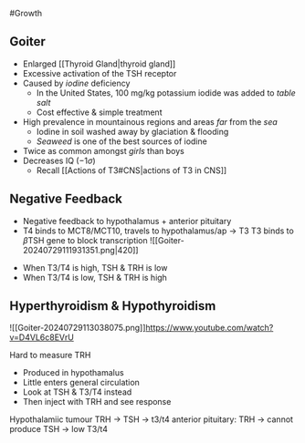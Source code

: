 #Growth 
## Goiter
- Enlarged [[Thyroid Gland|thyroid gland]]
- Excessive activation of the TSH receptor
- Caused by *iodine* deficiency
	- In the United States, 100 mg/kg potassium iodide was added to *table salt*
	- Cost effective & simple treatment
- High prevalence in mountainous regions and areas *far* from the *sea*
	- Iodine in soil washed away by glaciation & flooding
	- *Seaweed* is one of the best sources of iodine
- Twice as common amongst *girls* than boys
- Decreases IQ ($-1\sigma$)
	- Recall [[Actions of T3#CNS|actions of T3 in CNS]]
## Negative Feedback
* Negative feedback to hypothalamus + anterior pituitary
* T4 binds to MCT8/MCT10, travels to hypothalamus/ap → T3
  T3 binds to $\beta$TSH gene to block transcription
![[Goiter-20240729111931351.png|420]]
- When T3/T4 is high, TSH & TRH is low
- When T3/T4 is low, TSH & TRH is high
## Hyperthyroidism & Hypothyroidism
![[Goiter-20240729113038075.png]]https://www.youtube.com/watch?v=D4VL6c8EVrU


Hard to measure TRH
* Produced in hypothamalus
* Little enters general circulation
* Look at TSH & T3/T4 instead
* Then inject with TRH and see response

Hypothalamiic tumour
TRH → TSH → t3/t4
anterior pituitary:
TRH → cannot produce TSH → low T3/t4